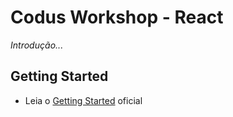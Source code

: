 # Codus Workshop - React
*Introdução...*

## Getting Started
* Leia o [Getting Started](https://facebook.github.io/react/docs/installation.html) oficial
